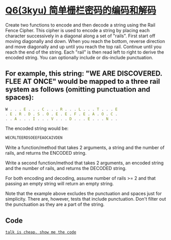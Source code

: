 # <a href="http://www.codewars.com/kata/5226eb40316b56c8d500030f/train/javascript">Q6(3kyu) 简单栅栏密码的编码和解码</a>
Create two functions to encode and then decode a string using the Rail Fence Cipher. This cipher is used to encode a string by placing each character successively in a diagonal along a set of "rails". First start off moving diagonally and down. When you reach the bottom, reverse direction and move diagonally and up until you reach the top rail. Continue until you reach the end of the string. Each "rail" is then read left to right to derive the encoded string. You can optionally include or dis-include punctuation.

##  For example, this string: "WE ARE DISCOVERED. FLEE AT ONCE" would be mapped to a three rail system as follows (omitting punctuation and spaces):
``` js
W . . . E . . . C . . . R . . . L . . . T . . . E
. E . R . D . S . O . E . E . F . E . A . O . C .
. . A . . . I . . . V . . . D . . . E . . . N . .
```
The encoded string would be:
``` js
WECRLTEERDSOEEFEAOCAIVDEN
```

Write a function/method that takes 2 arguments, a string and the number of rails, and returns the ENCODED string.

Write a second function/method that takes 2 arguments, an encoded string and the number of rails, and returns the DECODED string.

For both encoding and decoding, assume number of rails >= 2 and that passing an empty string will return an empty string.

Note that the example above excludes the punctuation and spaces just for simplicity. There are, however, tests that include punctuation. Don't filter out the punctuation as they are a part of the string.

## Code
<a href="https://github.com/Hilbertangers/codeWar/blob/master/code/code_06.js">`talk is cheap. show me the code`</a>
